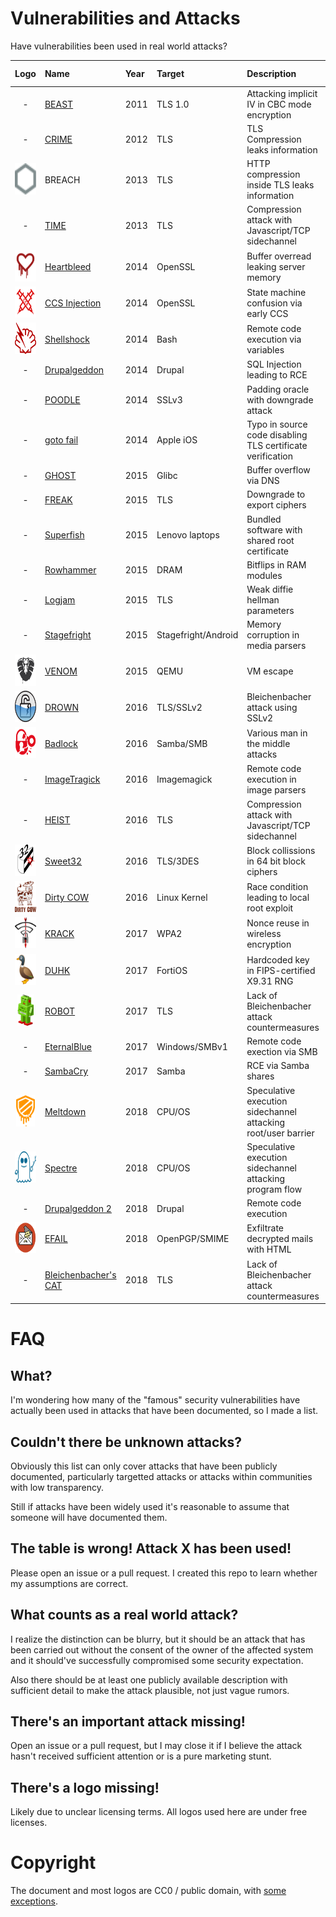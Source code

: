# Vulnerabilities and Attacks

Have vulnerabilities been used in real world attacks?

| Logo | Name | Year | Target | Description | Real attack? | Notes/Sources |
| :---: | :--- | :--- | :--- | :--- | :--- | :--- |
| - | [BEAST](https://www.youtube.com/watch?v=-BjpkHCeqU0) | 2011 | TLS 1.0 | Attacking implicit IV in CBC mode encryption | No | - |
| - | [CRIME](https://en.wikipedia.org/wiki/CRIME) | 2012 | TLS | TLS Compression leaks information | No | - |
| <img src="logo/breach.png" height="50"> | BREACH | 2013 | TLS | HTTP compression inside TLS leaks information | No | - |
| - | [TIME](https://www.youtube.com/watch?v=rTIpFfTp3-w) | 2013 | TLS | Compression attack with Javascript/TCP sidechannel | No | - |
| <img src="logo/heartbleed.svg" height="50"> | [Heartbleed](http://heartbleed.com/) | 2014 | OpenSSL | Buffer overread leaking server memory | Yes | [Reuters/Canadian tax agency](https://www.reuters.com/article/us-cybersecurity-heartbleed/heartbleed-blamed-in-attack-on-canada-tax-agency-more-expected-idUSBREA3D1PR20140414) [JPMorgan Hack](https://techcrunch.com/2018/09/10/prosecutors-charge-russian-accused-of-hacking-jp-morgan-dow-jones/) |
| <img src="logo/ccsinjection.svg" height="50"> | [CCS Injection](http://ccsinjection.lepidum.co.jp/) | 2014 | OpenSSL | State machine confusion via early CCS | No | - |
| <img src="logo/shellshock.svg" height="50"> | [Shellshock](https://en.wikipedia.org/wiki/Shellshock_(software_bug)) | 2014 | Bash | Remote code execution via variables | Yes | [Cloudflare/Exploits](https://blog.cloudflare.com/inside-shellshock/) |
| - | [Drupalgeddon](https://www.drupal.org/forum/newsletters/security-advisories-for-drupal-core/2014-10-15/sa-core-2014-005-drupal-core-sql) | 2014 | Drupal | SQL Injection leading to RCE | Yes | [Drupal/Automated attacks after 7h](https://www.drupal.org/forum/newsletters/security-public-service-announcements/2014-10-29/drupal-core-highly-critical) |
| - | [POODLE](https://www.openssl.org/~bodo/ssl-poodle.pdf) | 2014 | SSLv3 | Padding oracle with downgrade attack | No | - |
| - | [goto fail](https://www.imperialviolet.org/2014/02/22/applebug.html) | 2014 | Apple iOS | Typo in source code disabling TLS certificate verification | No | - |
| - | [GHOST](https://blog.qualys.com/laws-of-vulnerabilities/2015/01/27/the-ghost-vulnerability) | 2015 | Glibc | Buffer overflow via DNS | No | - |
| - | [FREAK](https://www.freakattack.com/) | 2015 | TLS | Downgrade to export ciphers | No | - |
| - | [Superfish](https://en.wikipedia.org/wiki/Superfish) | 2015 | Lenovo laptops | Bundled software with shared root certificate | No | - |
| - | [Rowhammer](https://googleprojectzero.blogspot.com/2015/03/exploiting-dram-rowhammer-bug-to-gain.html) | 2015 | DRAM | Bitflips in RAM modules | No | - |
| - | [Logjam](https://weakdh.org/) | 2015 | TLS | Weak diffie hellman parameters | No* | Speculation this may've been exploited by the NSA |
| - | [Stagefright](https://en.wikipedia.org/wiki/Stagefright_(bug)) | 2015 | Stagefright/Android | Memory corruption in media parsers | No | - |
| <img src="logo/venom.png" width="72" height="50"> | [VENOM](https://venom.crowdstrike.com/) | 2015 | QEMU | VM escape | No | - |
| <img src="logo/drown.svg" height="50"> | [DROWN](https://drownattack.com/) | 2016 | TLS/SSLv2 | Bleichenbacher attack using SSLv2 | No | - |
| <img src="logo/badlock.svg" height="50"> | [Badlock](https://web.archive.org/web/20170608065927/http://badlock.org/) | 2016 | Samba/SMB | Various man in the middle attacks | No | - |
| - | [ImageTragick](https://imagetragick.com/) | 2016 | Imagemagick | Remote code execution in image parsers | Yes | [Cloudflare reporting attacks](https://blog.cloudflare.com/inside-imagetragick-the-real-payloads-being-used-to-hack-websites-2/) |
| - | [HEIST](https://tom.vg/papers/heist_blackhat2016.pdf) | 2016 | TLS | Compression attack with Javascript/TCP sidechannel | No | - |
| <img src="logo/sweet32.svg" height="50"> | [Sweet32](https://sweet32.info/) | 2016 | TLS/3DES | Block collissions in 64 bit block ciphers | No | - |
| <img src="logo/dirtycow.svg" height="50"> | [Dirty COW](https://dirtycow.ninja/) | 2016 | Linux Kernel | Race condition leading to local root exploit | Yes | [ZDNet/Drupalgeddon2/DirtyCOW attacks](https://www.zdnet.com/article/hackers-use-drupalgeddon-2-and-dirty-cow-exploits-to-take-over-web-servers/) [TrendMicro/ZNIU Android Malware](https://blog.trendmicro.com/trendlabs-security-intelligence/zniu-first-android-malware-exploit-dirty-cow-vulnerability/) |
| <img src="logo/krack.png" height="50"> | [KRACK](https://www.krackattacks.com/) | 2017 | WPA2 | Nonce reuse in wireless encryption | No | - |
| <img src="logo/duhk.svg" height="50"> | [DUHK](https://duhkattack.com/) | 2017 | FortiOS | Hardcoded key in FIPS-certified X9.31 RNG | No | - |
| <img src="logo/robot.svg" height="50"> | [ROBOT](https://robotattack.org/) | 2017 | TLS | Lack of Bleichenbacher attack countermeasures | No | - |
| - | [EternalBlue](https://en.wikipedia.org/wiki/EternalBlue) | 2017 | Windows/SMBv1 | Remote code exection via SMB | Yes | [WaPo/NSA use](https://www.washingtonpost.com/business/technology/nsa-officials-worried-about-the-day-its-potent-hacking-tool-would-get-loose-then-it-did/2017/05/16/50670b16-3978-11e7-a058-ddbb23c75d82_story.html?utm_term=.494c978e2f2e), [WannaCry](https://en.wikipedia.org/wiki/WannaCry_ransomware_attack), [NotPetya](https://en.wikipedia.org/wiki/Petya_(malware)) |
| - | [SambaCry](https://www.samba.org/samba/security/CVE-2017-7494.html) | 2017 | Samba | RCE via Samba shares | Yes | [Kaspersky/Honeypot attacks](https://securelist.com/sambacry-is-coming/78674/) |
| <img src="logo/meltdown.svg" height="50"> | [Meltdown](https://meltdownattack.com/) | 2018 | CPU/OS | Speculative execution sidechannel attacking root/user barrier | No | - |
| <img src="logo/spectre.svg" height="50" width="63"> | [Spectre](https://spectreattack.com/) | 2018 | CPU/OS | Speculative execution sidechannel attacking program flow | No | - |
| - | [Drupalgeddon 2](https://www.drupal.org/sa-core-2018-002) | 2018 | Drupal | Remote code execution | Yes | [ZDNet/Drupalgeddon2/DirtyCOW attacks](https://www.zdnet.com/article/hackers-use-drupalgeddon-2-and-dirty-cow-exploits-to-take-over-web-servers/) |
| <img src="logo/efail.svg" height="50"> | [EFAIL](https://efail.de/) | 2018 | OpenPGP/SMIME | Exfiltrate decrypted mails with HTML | No | - |
| - | [Bleichenbacher's CAT](http://cat.eyalro.net/) | 2018 | TLS | Lack of Bleichenbacher attack countermeasures | No | - |

FAQ
===

What?
-----

I'm wondering how many of the "famous" security vulnerabilities have actually been used in attacks that
have been documented, so I made a list.

Couldn't there be unknown attacks?
----------------------------------

Obviously this list can only cover attacks that have been publicly documented, particularly targetted
attacks or attacks within communities with low transparency.

Still if attacks have been widely used it's reasonable to assume that someone will have documented them.

The table is wrong! Attack X has been used!
-------------------------------------------

Please open an issue or a pull request. I created this repo to learn whether my assumptions are correct.

What counts as a real world attack?
-----------------------------------

I realize the distinction can be blurry, but it should be an attack that has been carried out without
the consent of the owner of the affected system and it should've successfully compromised some security
expectation.

Also there should be at least one publicly available description with sufficient detail to make the attack
plausible, not just vague rumors.

There's an important attack missing!
------------------------------------

Open an issue or a pull request, but I may close it if I believe the attack hasn't received sufficient
attention or is a pure marketing stunt.

There's a logo missing!
-----------------------

Likely due to unclear licensing terms. All logos used here are under free licenses.

Copyright
=========

The document and most logos are CC0 / public domain, with [some exceptions](LICENSE.md).
